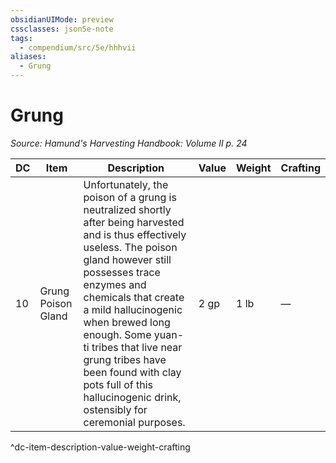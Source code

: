 ```yaml
---
obsidianUIMode: preview
cssclasses: json5e-note
tags:
  - compendium/src/5e/hhhvii
aliases:
  - Grung
---
```

# Grung
*Source: Hamund's Harvesting Handbook: Volume II p. 24* 

| DC | Item | Description | Value | Weight | Crafting |
|----|------|-------------|-------|--------|----------|
| 10 | Grung Poison Gland | Unfortunately, the poison of a grung is neutralized shortly after being harvested and is thus effectively useless. The poison gland however still possesses trace enzymes and chemicals that create a mild hallucinogenic when brewed long enough. Some yuan-ti tribes that live near grung tribes have been found with clay pots full of this hallucinogenic drink, ostensibly for ceremonial purposes. | 2 gp | 1 lb | — |
^dc-item-description-value-weight-crafting
